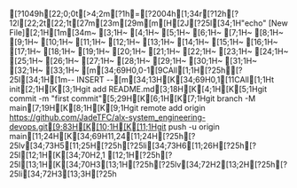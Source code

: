 [?1049h[22;0;0t[>4;2m[?1h=[?2004h[1;34r[?12h[?12l[22;2t[22;1t[27m[23m[29m[m[H[2J[?25l[34;1H"echo" [New File][2;1H[1m[34m~                                                                                     [3;1H~                                                                                     [4;1H~                                                                                     [5;1H~                                                                                     [6;1H~                                                                                     [7;1H~                                                                                     [8;1H~                                                                                     [9;1H~                                                                                     [10;1H~                                                                                     [11;1H~                                                                                     [12;1H~                                                                                     [13;1H~                                                                                     [14;1H~                                                                                     [15;1H~                                                                                     [16;1H~                                                                                     [17;1H~                                                                                     [18;1H~                                                                                     [19;1H~                                                                                     [20;1H~                                                                                     [21;1H~                                                                                     [22;1H~                                                                                     [23;1H~                                                                                     [24;1H~                                                                                     [25;1H~                                                                                     [26;1H~                                                                                     [27;1H~                                                                                     [28;1H~                                                                                     [29;1H~                                                                                     [30;1H~                                                                                     [31;1H~                                                                                     [32;1H~                                                                                     [33;1H~                                                                                     [m[34;69H0,0-1[9CAll[1;1H[?25h[?25l[34;1H[1m-- INSERT --[m[34;13H[K[34;69H0,1[11CAll[1;1Ht init[2;1H[K[3;1Hgit add README.md[3;18H[K[4;1H[K[5;1Hgit commit -m "first commit"[5;29H[K[6;1H[K[7;1Hgit branch -M main[7;19H[K[8;1H[K[9;1Hgit remote add origin https://github.com/JadeTFC/alx-system_engineering-devops.git[9;83H[K[10;1H[K[11;1Hgit push -u origin main[11;24H[K[34;69H11,24[11;24H[?25h[?25lv[34;73H5[11;25H[?25h[?25li[34;73H6[11;26H[?25h[?25l[12;1H[K[34;70H2,1 [12;1H[?25h[?25l[13;1H[K[34;70H3[13;1H[?25h[?25lv[34;72H2[13;2H[?25h[?25li[34;72H3[13;3H[?25h